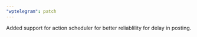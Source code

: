 ```yaml
---
"wptelegram": patch
---
```


Added support for action scheduler for better reliablility for delay in posting.
